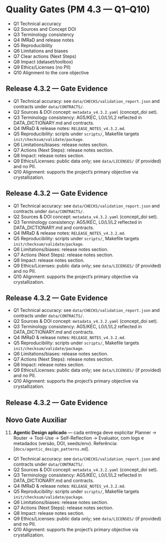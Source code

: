 # Quality Gates (PM 4.3 — Q1–Q10)

- Q1 Technical accuracy
- Q2 Sources and Concept DOI
- Q3 Terminology consistency
- Q4 IMRaD and release notes
- Q5 Reproducibility
- Q6 Limitations and biases
- Q7 Clear actions (Next Steps)
- Q8 Impact (dataset/toolbox)
- Q9 Ethics/Licenses (no PII)
- Q10 Alignment to the core objective

## Release 4.3.2 — Gate Evidence
- Q1 Technical accuracy: see `data/CHECKS/validation_report.json` and contracts under `data/CONTRACTS/`.
- Q2 Sources & DOI concept: `metadata_v4.3.2.yaml` (concept_doi set).
- Q3 Terminology consistency: AG5/KEC, L0/L1/L2 reflected in DATA_DICTIONARY.md and contracts.
- Q4 IMRaD & release notes: `RELEASE_NOTES_v4.3.2.md`.
- Q5 Reproducibility: scripts under `scripts/`, Makefile targets `init/checksum/validate/package`.
- Q6 Limitations/biases: release notes section.
- Q7 Actions (Next Steps): release notes section.
- Q8 Impact: release notes section.
- Q9 Ethics/Licenses: public data only; see `data/LICENSES/` (if provided) and no PII.
- Q10 Alignment: supports the project’s primary objective via crystallization.

## Release 4.3.2 — Gate Evidence
- Q1 Technical accuracy: see `data/CHECKS/validation_report.json` and contracts under `data/CONTRACTS/`.
- Q2 Sources & DOI concept: `metadata_v4.3.2.yaml` (concept_doi set).
- Q3 Terminology consistency: AG5/KEC, L0/L1/L2 reflected in DATA_DICTIONARY.md and contracts.
- Q4 IMRaD & release notes: `RELEASE_NOTES_v4.3.2.md`.
- Q5 Reproducibility: scripts under `scripts/`, Makefile targets `init/checksum/validate/package`.
- Q6 Limitations/biases: release notes section.
- Q7 Actions (Next Steps): release notes section.
- Q8 Impact: release notes section.
- Q9 Ethics/Licenses: public data only; see `data/LICENSES/` (if provided) and no PII.
- Q10 Alignment: supports the project’s primary objective via crystallization.

## Release 4.3.2 — Gate Evidence
- Q1 Technical accuracy: see `data/CHECKS/validation_report.json` and contracts under `data/CONTRACTS/`.
- Q2 Sources & DOI concept: `metadata_v4.3.2.yaml` (concept_doi set).
- Q3 Terminology consistency: AG5/KEC, L0/L1/L2 reflected in DATA_DICTIONARY.md and contracts.
- Q4 IMRaD & release notes: `RELEASE_NOTES_v4.3.2.md`.
- Q5 Reproducibility: scripts under `scripts/`, Makefile targets `init/checksum/validate/package`.
- Q6 Limitations/biases: release notes section.
- Q7 Actions (Next Steps): release notes section.
- Q8 Impact: release notes section.
- Q9 Ethics/Licenses: public data only; see `data/LICENSES/` (if provided) and no PII.
- Q10 Alignment: supports the project’s primary objective via crystallization.

## Release 4.3.2 — Gate Evidence
 
## Novo Gate Auxiliar

11) **Agentic Design aplicado** — cada entrega deve explicitar Planner → Router → Tool-Use → Self-Reflection → Evaluator, com logs e metadados (versão, DOI, seeds/env). Referência: [`docs/agentic_design_patterns.md`].
- Q1 Technical accuracy: see `data/CHECKS/validation_report.json` and contracts under `data/CONTRACTS/`.
- Q2 Sources & DOI concept: `metadata_v4.3.2.yaml` (concept_doi set).
- Q3 Terminology consistency: AG5/KEC, L0/L1/L2 reflected in DATA_DICTIONARY.md and contracts.
- Q4 IMRaD & release notes: `RELEASE_NOTES_v4.3.2.md`.
- Q5 Reproducibility: scripts under `scripts/`, Makefile targets `init/checksum/validate/package`.
- Q6 Limitations/biases: release notes section.
- Q7 Actions (Next Steps): release notes section.
- Q8 Impact: release notes section.
- Q9 Ethics/Licenses: public data only; see `data/LICENSES/` (if provided) and no PII.
- Q10 Alignment: supports the project’s primary objective via crystallization.
